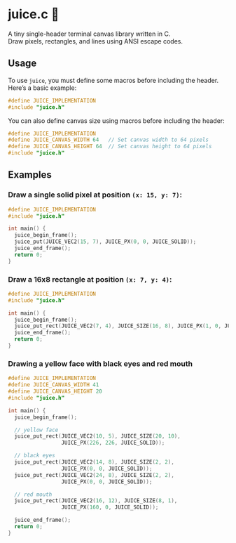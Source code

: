 # juice.c 🧃

A tiny single-header terminal canvas library written in C.  
Draw pixels, rectangles, and lines using ANSI escape codes.

## Usage

To use `juice`, you must define some macros before including the header.  
Here’s a basic example:

```c
#define JUICE_IMPLEMENTATION
#include "juice.h"
```

You can also define canvas size using macros before including the header:

```c
#define JUICE_IMPLEMENTATION
#define JUICE_CANVAS_WIDTH 64   // Set canvas width to 64 pixels
#define JUICE_CANVAS_HEIGHT 64  // Set canvas height to 64 pixels
#include "juice.h"
```

## Examples

### Draw a single solid pixel at position `(x: 15, y: 7)`:

```c
#define JUICE_IMPLEMENTATION
#include "juice.h"

int main() {
  juice_begin_frame();
  juice_put(JUICE_VEC2(15, 7), JUICE_PX(0, 0, JUICE_SOLID));
  juice_end_frame();
  return 0;
}
```

### Draw a 16x8 rectangle at position `(x: 7, y: 4)`:

```c
#define JUICE_IMPLEMENTATION
#include "juice.h"

int main() {
  juice_begin_frame();
  juice_put_rect(JUICE_VEC2(7, 4), JUICE_SIZE(16, 8), JUICE_PX(1, 0, JUICE_DOT));
  juice_end_frame();
  return 0;
}
```

### Drawing a yellow face with black eyes and red mouth
```c
#define JUICE_IMPLEMENTATION
#define JUICE_CANVAS_WIDTH 41
#define JUICE_CANVAS_HEIGHT 20
#include "juice.h"

int main() {
  juice_begin_frame();

  // yellow face
  juice_put_rect(JUICE_VEC2(10, 5), JUICE_SIZE(20, 10),
                 JUICE_PX(226, 226, JUICE_SOLID));

  // black eyes
  juice_put_rect(JUICE_VEC2(14, 8), JUICE_SIZE(2, 2),
                 JUICE_PX(0, 0, JUICE_SOLID));
  juice_put_rect(JUICE_VEC2(24, 8), JUICE_SIZE(2, 2),
                 JUICE_PX(0, 0, JUICE_SOLID));

  // red mouth
  juice_put_rect(JUICE_VEC2(16, 12), JUICE_SIZE(8, 1),
                 JUICE_PX(160, 0, JUICE_SOLID));

  juice_end_frame();
  return 0;
}
```
